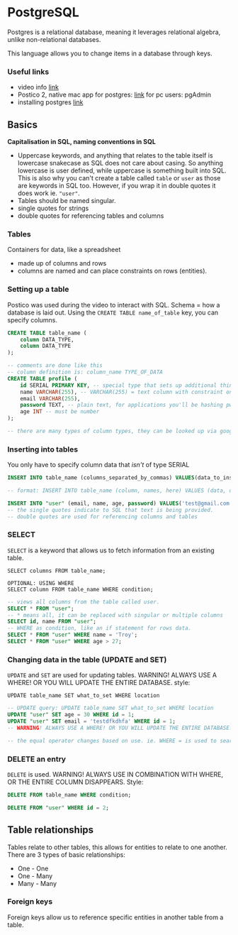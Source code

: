 # PostgreSQL

Postgres is a relational database, meaning it leverages relational algebra, unlike non-relational databases.

This language allows you to change items in a database through keys.

### Useful links
- video info [link](https://www.youtube.com/watch?v=zw4s3Ey8ayo)
- Postico 2, native mac app for postgres: [link](https://eggerapps.at/postico2/) for pc users: pgAdmin
- installing postgres [link](https://www.postgresql.org/download/macosx/)

## Basics

**Capitalisation in SQL, naming conventions in SQL**
- Uppercase keywords, and anything that relates to the table itself is lowercase snakecase as SQL does not care about casing. So anything lowercase is user defined, while uppercase is something built into SQL.
This is also why you can't create a table called `table` or `user` as those are keywords in SQL too. However, if you wrap it in double quotes it does work ie. `"user"`.
- Tables should be named singular.
- single quotes for strings
- double quotes for referencing tables and columns



### Tables
Containers for data, like a spreadsheet
- made up of columns and rows
- columns are named and can place constraints on rows (entities).

### Setting up a table
Postico was used during the video to interact with SQL.
Schema = how a database is laid out.
Using the `CREATE TABLE name_of_table` key, you can specify columns.
```sql
CREATE TABLE table_name (
	column DATA_TYPE,
	column DATA_TYPE
);
```
```sql
-- comments are done like this
-- column definition is: column_name TYPE_OF_DATA
CREATE TABLE profile (
	id SERIAL PRIMARY KEY, -- special type that sets up additional things, it's an INT that automatically adds +1 for every new entity. Most of the time the id column should NEVER be edited yourself, the database should control it. PRIMARY KEY is the key used to represent each row in the database, meaning it's unique.
	name VARCHAR(255), -- VARCHAR(255) = text column with constraint on size, so it can't be very long, upper bound is 255.
	email VARCHAR(255),
	password TEXT, -- plain text, for applications you'll be hashing pw and those can get quite long so it's better to not restrict this.
	age INT -- must be number
);

-- there are many types of column types, they can be looked up via google
```

### Inserting into tables
You only have to specify column data that *isn't* of type SERIAL
```sql
INSERT INTO table_name (columns_separated_by_commas) VALUES(data_to_insert);
```
```sql
-- format: INSERT INTO table_name (column, names, here) VALUES (data, data, data);

INSERT INTO "user" (email, name, age, password) VALUES('test@gmail.com', 'Niks', 27, 'adfadflkahdfsaflhd'); 
-- the single quotes indicate to SQL that text is being provided.
-- double quotes are used for referencing columns and tables
```

### SELECT
`SELECT` is a keyword that allows us to fetch information from an existing table.
```
SELECT columns FROM table_name;

OPTIONAL: USING WHERE
SELECT column FROM table_name WHERE condition;
```
```sql
-- views all columns from the table called user.
SELECT * FROM "user";
-- * means all, it can be replaced with singular or multiple columns
SELECT id, name FROM "user";
-- WHERE as condition, like an if statement for rows data.
SELECT * FROM "user" WHERE name = 'Troy';
SELECT * FROM "user" WHERE age > 27;
```

### Changing data in the table (UPDATE and SET)
`UPDATE` and `SET` are used for updating tables. WARNING! ALWAYS USE A WHERE! OR YOU WILL UPDATE THE ENTIRE DATABASE.
style:
```
UPDATE table_name SET what_to_set WHERE location
```
```sql
-- UPDATE query: UPDATE table_name SET what_to_set WHERE location
UPDATE "user" SET age = 30 WHERE id = 1;
UPDATE "user" SET email = 'testdfkdhfa' WHERE id = 1;
-- WARNING! ALWAYS USE A WHERE! OR YOU WILL UPDATE THE ENTIRE DATABASE.

-- the equal operator changes based on use. ie. WHERE = is used to search for equivalence, while SET = is used to assign
```

### DELETE an entry
`DELETE` is used. WARNING! ALWAYS USE IN COMBINATION WITH WHERE, OR THE ENTIRE COLUMN DISAPPEARS.
Style:
```SQL
DELETE FROM table_name WHERE condition;
```
```sql
DELETE FROM "user" WHERE id = 2;
```

## Table relationships
Tables relate to other tables, this allows for entities to relate to one another. There are 3 types of basic relationships:
- One - One
- One - Many
- Many - Many

### Foreign keys
Foreign keys allow us to reference specific entities in another table from a table.
